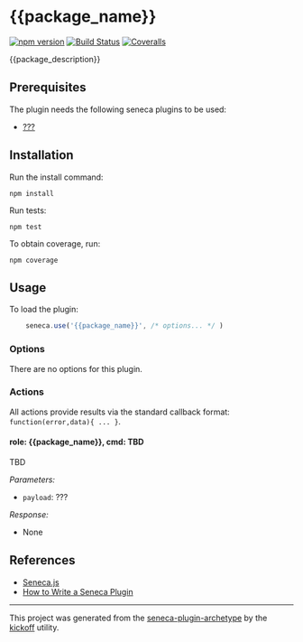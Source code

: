 # {{package_name}}

[![npm version][npm-badge]][npm-url]
[![Build Status][travis-badge]][travis-url]
[![Coveralls][BadgeCoveralls]][Coveralls]

{{package_description}}

## Prerequisites

The plugin needs the following seneca plugins to be used:

- [???](https://www.npmjs.com/package/seneca-???)


## Installation

Run the install command:

    npm install

Run tests:

    npm test

To obtain coverage, run:

    npm coverage

## Usage

To load the plugin:

```JavaScript
    seneca.use('{{package_name}}', /* options... */ )
```

### Options

There are no options for this plugin.


### Actions

All actions provide results via the standard callback format: `function(error,data){ ... }`.

#### role: {{package_name}}, cmd: TBD

TBD

_Parameters:_

- `payload`: ???

_Response:_ 

- None


## References

- [Seneca.js](http://senecajs.org/)
- [How to Write a Seneca Plugin](http://senecajs.org/docs/tutorials/how-to-write-a-plugin.html)

---

This project was generated from the [seneca-plugin-archetype](https://github.com/tombenke/seneca-plugin-archetype)
by the [kickoff](https://github.com/tombenke/kickoff) utility.

[npm-badge]: https://badge.fury.io/js/{{package_name}}.svg
[npm-url]: https://badge.fury.io/js/{{package_name}}
[travis-badge]: https://api.travis-ci.org/{{author_github_account}}/{{package_name}}.svg
[travis-url]: https://travis-ci.org/{{author_github_account}}/{{package_name}}
[Coveralls]: https://coveralls.io/github/{{author_github_account}}/{{package_name}}?branch=master
[BadgeCoveralls]: https://coveralls.io/repos/github/{{author_github_account}}/{{package_name}}/badge.svg?branch=master

